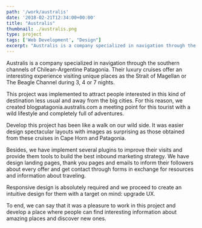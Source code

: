 ```yaml
---
path: '/work/australis'
date: '2018-02-21T12:34:00+00:00'
title: "Australis"
thumbnail: ./australis.png
type: project
tags: ['Web Development', "Design"]
excerpt: "Australis is a company specialized in navigation through the southern channels of Chilean-Argentine Patagonia. Their luxury cruises offer an interesting experience visiting unique places as the Strait of Magellan or The Beagle Channel during 3, 4 or 7 nights."
---
```


Australis is a company specialized in navigation through the southern channels of Chilean-Argentine Patagonia. Their luxury cruises offer an interesting experience visiting unique places as the Strait of Magellan or The Beagle Channel during 3, 4 or 7 nights.

This project was implemented to attract people interested in this kind of destination less usual and away from the big cities. For this reason, we created blogpatagonia.australis.com a meeting point for this tourist with a wild lifestyle and completely full of adventures.

Develop this project has been like a walk on our wild side. It was easier design spectacular layouts with images as surprising as those obtained from these cruises in Cape Horn and Patagonia. 

Besides, we have implement several plugins to improve their visits and provide them tools to build the best inbound marketing strategy. We have design landing pages, thank you pages and emails to inform their followers about every offer and get contact through forms in exchange for resources and information about traveling.

Responsive design is absolutely required and we proceed to create an intuitive design for them with a target on mind: upgrade UX.

To end, we can say that it was a pleasure to work in this project and develop a place where people can find interesting information about amazing places and discover new ones.

